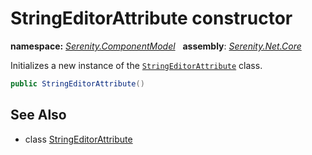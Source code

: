 # StringEditorAttribute constructor
**namespace:** *[Serenity.ComponentModel](../../README.md#serenity.componentmodel-namespace)*   **assembly**: *[Serenity.Net.Core](../../README.md)*

Initializes a new instance of the [`StringEditorAttribute`](../StringEditorAttribute.md) class.

```csharp
public StringEditorAttribute()
```

## See Also

* class [StringEditorAttribute](../StringEditorAttribute.md)